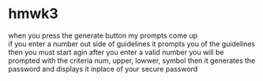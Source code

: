 # hmwk3
when you press the generate button my prompts come up   
if you enter a number out side of guidelines 
it prompts you of the guidelines then you must start agin
after you enter a valid number you will be prompted with 
the criteria num, upper, lowwer, symbol then it generates 
the password and displays it inplace of your secure password 
